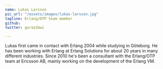 ```yaml
---
name: Lukas Larsson
pic_url: "/assets/images/lukas-larsson.jpg"
tagline: Erlang/OTP team member
github:
twitter: garazdawi

---
```

Lukas first came in contact with Erlang 2004 while studying in Göteborg. He has been working with Erlang at Erlang Solutions for about 20 years in many different industries. Since 2010 he's been a consultant with the Erlang/OTP team at Ericsson AB, mainly working on the development of the Erlang VM.
